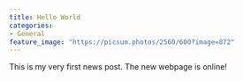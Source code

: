 ```yaml
---
title: Hello World
categories:
- General
feature_image: "https://picsum.photos/2560/600?image=872"
---
```


This is my very first news post. The new webpage is online!
